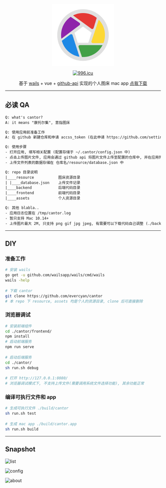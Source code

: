<div align="center">
<img src="./appicon.png" width="200" alt="cantor" align=center />

[![996.icu](https://img.shields.io/badge/link-996.icu-red.svg)](https://996.icu)

基于 [wails](https://github.com/wailsapp/wails) + vue + [github-api](https://docs.github.com/cn/rest/reference/repos#contents) 实现的个人图床 mac app [点我下载](https://github.com/evercyan/cantor/releases/download/v0.0.2/cantor.tar.gz)
</div>

---

## 必读 QA

```txt
Q: what's cantor?
A: it means "康托尔集", 意指图床
```

```txt
Q: 使用应用前准备工作
A: 在 github 新建仓库和申请 accss_token (在此申请 https://github.com/settings/tokens)
```

```txt
Q: 使用步骤
- 打开应用, 填写相关配置 (配置存储于 ~/.cantor/config.json 中)
- 点击上传图片文件, 应用会通过 github api 将图片文件上传至配置的仓库中, 并在应用列表中显示, 可直接打开链接复用
- 上传文件列表的数据存储在 仓库名/resource/database.json 中
```

```txt
Q: repo 目录说明
|____resource           图床资源目录
| |____database.json    上传文件记录
|____backend            后端代码目录  
|____frontend           前端代码目录
|____assets             个人资源目录
```

```txt
Q: 其他 blabla..
- 应用日志位置在 /tmp/cantor.log
- 暂只支持 Mac 10.14+
- 上传图片最大 2M, 只支持 png gif jpg jpeg, 有需要可以下载代码自己调整 (./backend/app.go)
```

---

## DIY

### 准备工作

```sh
# 安装 wails
go get -u github.com/wailsapp/wails/cmd/wails
wails -help

# 下载 cantor
git clone https://github.com/evercyan/cantor
# 本 repo 下 resource, assets 均是个人的资源目录, clone 后可直接删除
```

### 浏览器调试

```sh
# 安装前端组件
cd ./cantor/frontend/
npm install
# 启动前端服务
npm run serve

# 启动后端服务
cd ./cantor/
sh run.sh debug

# 打开 http://127.0.0.1:8080/
# 浏览器调试模式下, 不支持上传文件(需要调用系统文件选择功能), 其余功能正常
```

### 编译可执行文件和 app

```sh
# 生成可执行文件 ./build/cantor
sh run.sh test

# 生成 mac app ./build/cantor.app
sh run.sh build
```

---

## Snapshot

![list](https://raw.githubusercontent.com/evercyan/cantor/master/resource/85/8583ac8715210074a080f90111cb55c1.png)

![config](https://raw.githubusercontent.com/evercyan/cantor/master/resource/39/3951a5451f83f22e4a4867dd8bde4b93.png)

![about](https://raw.githubusercontent.com/evercyan/cantor/master/resource/65/65add3fdae4cd2fddd0d711d3863cbc9.png)
